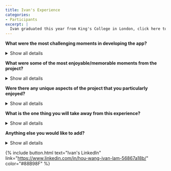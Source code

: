 ```yaml
---
title: Ivan's Experience
categories:
- Participants
excerpt: |
  Ivan graduated this year from King's College in London, click here to learn more about his experience as a participant in this project.|
---
```


**What were the most challenging moments in developing the app?**
<details>
  <summary>Show all details</summary>

<p>
Coding. Rshiny is still new to me and this is my first time to create an app on Rshiny. I'm not very familiar with some of the codes structure and parameters to use, but I have been learning. Also, I think that could be resolved by using materials such as mastering shiny or unleash-shiny.rinterface, which has tons of examples for layout settings. Second challenge would be having a goal for the Rshiny app, and I think majority of our part is based on group A and B1 and what functions are they going to implement. However, I have also provided a template for the Rshiny from bs4Dash which should sort out many of the huddles from coding from raw.  Overall, there still aren’t any big challenges for me personally since these problems should be able to sort out easily as we go along
Working with others. 
</p>
</details>

**What were some of the most enjoyable/memorable moments from the project?**
<details>
  <summary>Show all details</summary>

<p>
So working with other people has been a joy to me, especially in our group from module checkpoints and we are mostly participating the same part of the R shiny project. So communicating with people we used to work with has really bonded us further and creating teamwork seamlessly. Although coding is a challenge for me, I do enjoy finding out new solution to deal with these problems and create/learn something new, which was one of my intention of joining this internship.
</p>
</details>

**Were there any unique aspects of the project that you particularly enjoyed?**
<details>
  <summary>Show all details</summary>

<p>
I enjoyed working making the app more user friendly. Layout stands as an important role in the app as it gives the frontend and visual presentation for people who are using this app. Therefore, designing the app to become more user friendly has been a goal for us and we are trying to separate into different part to combat this problem, as well as having an unify layout with easy-accessing buttons and functions for users.
</p>
</details>

**What is the one thing you will take away from this experience?**
<details>
  <summary>Show all details</summary>

<p>
As I mentioned previously, coding is my big interest for participating this internship. Coding will definitely be my main take away besides all other crucial and valuable elements such as teamwork and communication skills.
</p>
</details>

**Anything else you would like to add?**
<details>
  <summary>Show all details</summary>

<p>
I think everyone has done a great job, and I hope everyone enjoyed this project, even this internship as much as I did. One thing to pinpoint is that the project's purpose should be fully developed as early as the first week to prevent hassles and confusion.
</p>
</details>

{% include button.html text="Ivan's LinkedIn" link="https://www.linkedin.com/in/hou-wang-ivan-lam-56867a18b/" color="#88B98F" %}
